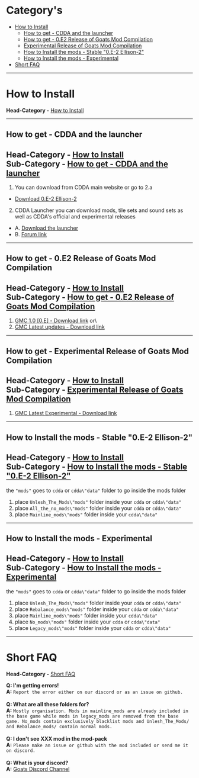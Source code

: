 # Category's


+ [How to Install](#how-to-install)
  - [How to get - CDDA and the launcher](#how-to-get---cdda-and-the-launcher)
  - [How to get - 0.E2 Release of Goats Mod Compilation](#how-to-get---0.e2-release-of-goats-mod-compilation)
  - [Experimental Release of Goats Mod Compilation](#experimental-release-of-goats-mod-compilation)
  - [How to Install the mods - Stable "0.E-2 Ellison-2"](#how-to-install-the-mods---stable-"0.e-2-ellison-2")
  - [How to Install the mods - Experimental](#how-to-install-the-mods---experimental)
+ [Short FAQ](#short-faq)

---

# How to Install
**Head-Category -** [How to Install](#how-to-install)


---

## How to get - CDDA and the launcher
**Head-Category -** [How to Install](#how-to-install)\
**Sub-Category -** [How to get - CDDA and the launcher](#how-to-get---cdda-and-the-launcher)
---

1. You can download from CDDA main website or go to 2.a
* [Download 0.E-2 Ellison-2](https://cataclysmdda.org/releases/)
2. CDDA Launcher you can download mods, tile sets and sound sets as well as CDDA's official and experimental releases
* A. [Download the launcher](https://github.com/remyroy/CDDA-Game-Launcher/releases)
* B. [Forum link](https://discourse.cataclysmdda.org/t/cdda-game-launcher-automatic-updates-and-more/11168)

---

## How to get - 0.E2 Release of Goats Mod Compilation
**Head-Category -** [How to Install](#how-to-install)\
**Sub-Category -** [How to get - 0.E2 Release of Goats Mod Compilation](#how-to-get---0.e2-release-of-goats-mod-compilation)
---

1.  [GMC 1.0 [0.E] - Download link](https://github.com/TheGoatGod/Goats-Mod-Compilation/releases/tag/1.0c)
or\
2. [GMC Latest updates - Download link](https://github.com/TheGoatGod/Goats-Mod-Compilation/tree/GMC-E)

---

## How to get - Experimental Release of Goats Mod Compilation
**Head-Category -** [How to Install](#how-to-install)\
**Sub-Category -** [Experimental Release of Goats Mod Compilation](#experimental-release-of-goats-mod-compilation)
---
1. [GMC Latest Experimental - Download link](https://github.com/TheGoatGod/Goats-Mod-Compilation/tree/Experimental-Mod-Pack)

---

## How to Install the mods - Stable "0.E-2 Ellison-2"
**Head-Category -** [How to Install](#how-to-install)\
**Sub-Category -** [How to Install the mods - Stable "0.E-2 Ellison-2"](#how-to-install-the-mods---stable-"0.e-2-ellison-2")
---

the  `"mods"`  goes to  `cdda`  or  `cdda\"data"`  folder to go inside the mods folder

1. place `Unlesh_The_Mods\"mods"` folder inside your `cdda` or `cdda\"data"`
2. place `All_the_no_mods\"mods"` folder inside your `cdda` or `cdda\"data"`
3. place `Mainline_mods\"mods"` folder inside your `cdda\"data"`
---

## How to Install the mods - Experimental
**Head-Category -** [How to Install](#how-to-install)\
**Sub-Category -** [How to Install the mods - Experimental](#how-to-install-the-mods---experimental)
---
the `"mods"` goes to `cdda` or `cdda\"data"` folder to go  inside the mods folder

1. place `Unlesh_The_Mods\"mods"` folder inside your `cdda` or `cdda\"data"`
2. place `Rebalance_mods\"mods"` folder inside your `cdda` or `cdda\"data"`
3. place `Mainline_mods\"mods"` folder inside your `cdda\"data"`
4. place `No_mods\"mods"` folder inside your `cdda` or `cdda\"data"`
5. place `Legacy_mods\"mods"` folder inside your `cdda` or `cdda\"data"`

---

# Short FAQ
**Head-Category -** [Short FAQ](#short-faq)

**Q: I'm getting errors!**\
**A:** `Report the error either on our discord or as an issue on github.`\
\
**Q: What are all these folders for?**\
**A:** `Mostly organisation. Mods in mainline_mods are already included in the base game while mods in legacy_mods are removed from the base game.
   No_mods contain exclusively blacklist mods and Unlesh_The_Mods/ and Rebalance_mods/ contain normal mods.`\
\
**Q: I don't see XXX mod in the mod-pack**\
**A:** `Please make an issue or github with the mod included or send me it on discord.`\
\
**Q: What is your discord?**\
**A:** [Goats Discord Channel](https://discord.gg/gG6qpjZ)
